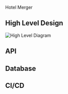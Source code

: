 <a name="_3x7bdkewk2u4"></a>Hotel Merger

## High Level Design
![High Level Diagram](public/hld.png)

## API
## Database
## CI/CD


